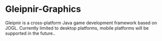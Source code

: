 Gleipnir-Graphics
=================

Gleipnir is a cross-platform Java game development framework based on JOGL. Currently limited to desktop platforms, mobile platforms will be supported in the future..
